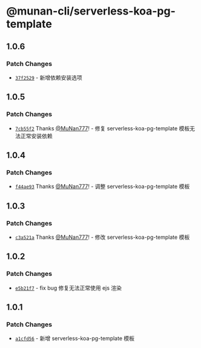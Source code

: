 # @munan-cli/serverless-koa-pg-template

## 1.0.6

### Patch Changes

- [`37f2529`](https://github.com/MuNan777/munan-cli/commit/37f2529b00a4fcb2fe2aceec545d98f05f2adf18) - 新增依赖安装选项

## 1.0.5

### Patch Changes

- [`7cb55f2`](https://github.com/MuNan777/munan-cli/commit/7cb55f20e0153efd9ba185d3e49c68ae3ebfa22d) Thanks [@MuNan777](https://github.com/MuNan777)! - 修复 serverless-koa-pg-template 模板无法正常安装依赖

## 1.0.4

### Patch Changes

- [`f44ae93`](https://github.com/MuNan777/munan-cli/commit/f44ae9344a8ddadc62b34d9dd76c558818bd1ba6) Thanks [@MuNan777](https://github.com/MuNan777)! - 调整 serverless-koa-pg-template 模板

## 1.0.3

### Patch Changes

- [`c3a521a`](https://github.com/MuNan777/munan-cli/commit/c3a521a5f7c6d88e171957956cd4642384eb2691) Thanks [@MuNan777](https://github.com/MuNan777)! - 修改 serverless-koa-pg-template 模板

## 1.0.2

### Patch Changes

- [`e5b21f7`](https://github.com/MuNan777/munan-cli/commit/e5b21f7692d3ecfbd97d6a485ac8c308704c9afa) - fix bug 修复无法正常使用 ejs 渲染

## 1.0.1

### Patch Changes

- [`a1cfd56`](https://github.com/MuNan777/munan-cli/commit/a1cfd56e31d886734cc13afa6829c351804c94d9) - 新增 serverless-koa-pg-template 模板
